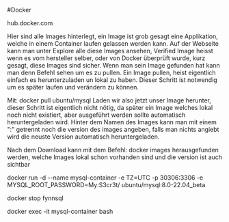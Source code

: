 #Docker

hub.docker.com

Hier sind alle Images hinterlegt, ein Image ist grob gesagt eine Applikation, welche in einem Container laufen gelassen werden kann.
Auf der Webseite kann man unter Explore alle diese Images ansehen, Verified Image heisst wenn es vom hersteller selber, oder von Docker überprüft wurde, kurz gesagt, diese Images sind sicher.
Wenn man sein Image gefunden hat kann man denn Befehl sehen um es zu pullen. Ein Image pullen, heist eigentlich einfach es herunterzuladen un lokal zu haben. Dieser Schritt ist notwendig um es später laufen und verändern zu können.


Mit:
docker pull ubuntu/mysql
Laden wir also jetzt unser Image herunter, dieser Schritt ist eigentlich nicht nötig, da später ein Image welches lokal noch nicht existiert, aber ausgeführt werden sollte automatisch heruntergeladen wird.
Hinter dem Namen des Images kann man mit einem ":" getrennt noch die version des images angeben, falls man nichts angiebt wird die neuste Version automatisch heruntergeladen.

Nach dem Download kann mit dem Befehl:
docker images
herausgefunden werden, welche Images lokal schon vorhanden sind und die version ist auch sichtbar


docker run -d --name mysql-container -e TZ=UTC -p 30306:3306 -e MYSQL_ROOT_PASSWORD=My:S3cr3t/ ubuntu/mysql:8.0-22.04_beta



docker stop fynnsql

docker exec -it mysql-container bash
